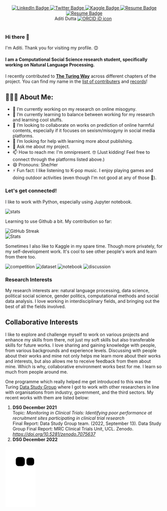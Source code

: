 <div id="badges">
  <div align="center">
    <a href="https://www.linkedin.com/in/aditi-dutta-22a299135/">
      <img src="https://img.shields.io/badge/-Aditi Dutta-blue?style=flat-square&logo=Linkedin&logoColor=white" alt="LinkedIn Badge"/>
    </a>
    <a href="https://twitter.com/aditi_d10">
      <img src="https://img.shields.io/badge/-aditi__d10-1ca0f1?style=flat-square&labelColor=1ca0f1&logo=twitter&logoColor=white" alt="Twitter Badge"/>
    </a>
    <a href="https://www.kaggle.com/aditidutta">
      <img src="https://img.shields.io/badge/-aditidutta-20BEFF?style=flat-square&labelColor=20BEFF&logo=Kaggle&logoColor=white" alt="Kaggle Badge"/>
    </a>
    <a href="https://eprofile.exeter.ac.uk/aditidutta/">
      <img src="https://img.shields.io/badge/-Aditi Dutta-332B40?style=flat-square&labelColor=332B40&logo=University&logoColor=white" alt="Resume Badge"/>
    </a>
    <a href="https://www.instagram.com/_.the.rising.phoenix._/?fbclid=IwAR2CmxGw7Y1MLvC_85qR5MTf-Qpba8iQhBwoFHEmMXkEINiL_az0d_32pik">
      <img src="https://img.shields.io/badge/-__.the.rising.phoenix.__-D7008A?style=flat-square&labelColor=D7008A&logo=Instagram&logoColor=white" alt="Resume Badge"/>
    </a>
  </div>
</div>

<div align="center">
  Aditi Dutta
  <a itemprop="sameAs" content="https://orcid.org/0000-0002-1531-5510" href="https://orcid.org/0000-0002-1531-5510" target="orcid.widget" rel="noopener noreferrer" style="vertical-align:top;"><img src="https://orcid.org/sites/default/files/images/orcid_16x16.png" style="width:1em;margin-right:.5em;" alt="ORCID iD icon">
  </a>
</div>

<div align="center">
  <img src="https://komarev.com/ghpvc/?username=booktrackerGirl&style=flat-square&color=blue" alt=""/>
</div>
  	

### Hi there 👋

I'm Aditi. Thank you for visiting my profile. 😊

#### I am a Computational Social Science research student, specifically working on Natural Language Processing.

I recently contributed to <b>[The Turing Way](https://the-turing-way.netlify.app/welcome)</b> across different chapters of the project. You can find my name in the [list of contributers](https://github.com/alan-turing-institute/the-turing-way#contributors) and [records](https://the-turing-way.netlify.app/afterword/contributors-record.html#aditi-dutta)!

<h2 align="left">👨🏻‍💻 About Me:</h2>

- 🔭 I’m currently working on my research on online misogyny.
- 🌱 I’m currently learning to balance between working for my research and learning cool stuffs.
- 👯 I’m looking to collaborate on works on prediction of online harmful contents, especially if it focuses on sexism/misogyny in social media platforms.
- 🤔 I’m looking for help with learning more about publishing.
- 💬 Ask me about my project.
- 📫 How to reach me: I'm omnipresent. 🤓 (Just kidding! Feel free to connect through the platforms listed above.)
- 😄 Pronouns: She/Her
- ⚡ Fun fact: I like listening to K-pop music. I enjoy playing games and doing outdoor activities (even though I'm not good at any of those 🥲). 

<h3 align="left"> Let's get connected!</h3>

I like to work with Python, especially using Jupyter notebook.<br>

![stats](https://github-readme-stats.vercel.app/api/top-langs/?username=booktrackerGirl)

Learning to use Github a bit. My contribution so far: <br>

![GitHub Streak](http://github-readme-streak-stats.herokuapp.com?user=booktrackerGirl) <br>
![Stats](https://github-readme-stats.vercel.app/api?username=booktrackerGirl)

Sometimes I also like to Kaggle in my spare time. Though more privately, for my self-development work. It's cool to see other people's work and learn from there too.

![competition](https://road-to-kaggle-grandmaster.vercel.app/api/badges/aditidutta/competition/light)
![dataset](https://road-to-kaggle-grandmaster.vercel.app/api/badges/aditidutta/dataset/light)
![notebook](https://road-to-kaggle-grandmaster.vercel.app/api/badges/aditidutta/notebook/light)
![discussion](https://road-to-kaggle-grandmaster.vercel.app/api/badges/aditidutta/discussion/light)


### Research Interests
My research interests are: natural language processing, data science, political social science, gender politics, computational methods and social data analysis. I love working in interdisciplinary fields, and bringing out the best of all the fields involved. 

## Collaborative Interests
I like to explore and challenge myself to work on various projects and enhance my skills from there, not just my soft skills but also transferable skills for future works. I love sharing and gaining knowledge with people, from various backgrounds and experience levels. Discussing with people about their works and mine not only helps me learn more about their works and interests, but also allows me to receive feedback from them about mine. Which is why, collaborative environment works best for me. I learn so much from people around me. 
<br>

One programme which really helped me get introduced to this was the Turing [Data Study Group](https://www.turing.ac.uk/collaborate-turing/data-study-groups) where I got to work with other researchers in line with organisations from industry, government, and the third sectors. My recent works with them are listed below:
1. <b>DSG December 2021</b> <br> 
Topic: <i>Monitoring in Clinical Trials: Identifying poor performance at recruitment sites participating in clinical trial research</i> <br> 
Final Report: Data Study Group team. (2022, September 13). Data Study Group Final Report: MRC Clinical Trials Unit, UCL. Zenodo. <i>https://doi.org/10.5281/zenodo.7075637</i>
2. <b>DSG December 2022</b> <br> 


![snake gif](https://github.com/booktrackerGirl/booktrackerGirl/blob/output/github-contribution-grid-snake.svg)

<!--
**booktrackerGirl/booktrackerGirl** is a ✨ _special_ ✨ repository because its `README.md` (this file) appears on your GitHub profile.

Here are some ideas to get you started:
https://github.com/alexandresanlim/Badges4-README.md-Profile#-github-stats-
https://github.com/abhisheknaiidu/awesome-github-profile-readme#anime-

-->
